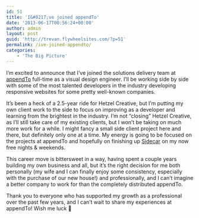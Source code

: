 ```yaml
---
id: 51
title: 'I&#8217;ve joined appendTo'
date: '2013-06-17T00:56:24+00:00'
author: admin
layout: post
guid: 'http://trevan.flywheelsites.com/?p=51'
permalink: /ive-joined-appendto/
categories:
    - 'The Big Picture'
---
```


I’m excited to announce that I’ve joined the solutions delivery team at [appendTo](http://appendto.com) full-time as a visual design engineer. I’ll be working side by side with some of the most talented developers in the industry developing responsive websites for some pretty well-known companies.

It’s been a heck of a 2.5-year ride for Hetzel Creative, but I’m putting my own client work to the side to focus on improving as a developer and learning from the brightest in the industry. I’m not “closing” Hetzel Creative, as I’ll still take care of my existing clients, but I won’t be taking on much more work for a while. I might fancy a small side client project here and there, but definitely only one at a time. My energy is going to be focused on the projects at appendTo and hopefully on finishing up [Sidecar](http://sidecarhq.com) on my now free nights &amp; weekends.

This career move is bittersweet in a way, having spent a couple years building my own business and all, but it’s the right decision for me both personally (my wife and I can finally enjoy some consistency, especially with the purchase of our new house!) and professionally, and I can’t imagine a better company to work for than the completely distributed appendTo.

Thank you to everyone who has supported my growth as a professional over the past few years, and I can’t wait to share my experiences at appendTo! Wish me luck 🙂